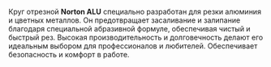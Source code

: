 Круг отрезной **Norton ALU** специально разработан для резки алюминия и цветных металлов. Он предотвращает засаливание и залипание благодаря специальной абразивной формуле, обеспечивая чистый и быстрый рез. Высокая производительность и долговечность делают его идеальным выбором для профессионалов и любителей. Обеспечивает безопасность и комфорт в работе.